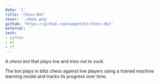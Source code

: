 ```yaml
---
date: '1'
title: 'Chess-Bot'
cover: './demo.png'
github: 'https://github.com/wumphlett/Chess-Bot'
external: ''
tech:
- python
- ml
- tf
---
```


A <em>chess bot</em> that plays live and <em>tries not to suck</em>.  
  
The bot plays in blitz chess against live players using a trained machine learning model and tracks its progress over time.
